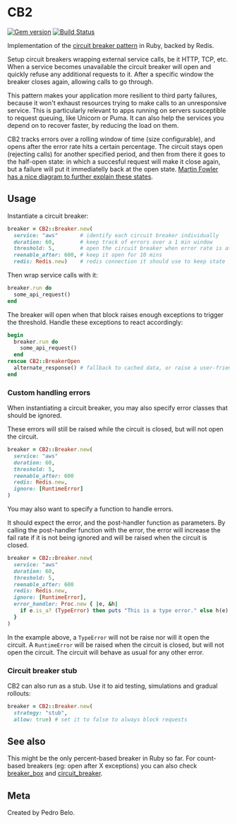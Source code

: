 # CB2

[![Gem version](http://img.shields.io/gem/v/cb2.svg)](https://rubygems.org/gems/cb2)
[![Build Status](https://travis-ci.org/pedro/cb2.svg?branch=master)](https://travis-ci.org/pedro/cb2)

Implementation of the [circuit breaker pattern](http://martinfowler.com/bliki/CircuitBreaker.html) in Ruby, backed by Redis.

Setup circuit breakers wrapping external service calls, be it HTTP, TCP, etc. When a service becomes unavailable the circuit breaker will open and quickly refuse any additional requests to it. After a specific window the breaker closes again, allowing calls to go through.

This pattern makes your application more resilient to third party failures, because it won't exhaust resources trying to make calls to an unresponsive service. This is particularly relevant to apps running on servers susceptible to request queuing, like Unicorn or Puma. It can also help the services you depend on to recover faster, by reducing the load on them.

CB2 tracks errors over a rolling window of time (size configurable), and opens after the error rate hits a certain percentage. The circuit stays open (rejecting calls) for another specified period, and then from there it goes to the half-open state: in which a succesful request will make it close again, but a failure will put it immediatelly back at the open state. [Martin Fowler has a nice diagram to further explain these states](http://martinfowler.com/bliki/CircuitBreaker.html).


## Usage

Instantiate a circuit breaker:

```ruby
breaker = CB2::Breaker.new(
  service: "aws"       # identify each circuit breaker individually
  duration: 60,        # keep track of errors over a 1 min window
  threshold: 5,        # open the circuit breaker when error rate is at 5%
  reenable_after: 600, # keep it open for 10 mins
  redis: Redis.new)    # redis connection it should use to keep state
```

Then wrap service calls with it:

```ruby
breaker.run do
  some_api_request()
end
```

The breaker will open when that block raises enough exceptions to trigger the threshold. Handle these exceptions to react accordingly:

```ruby
begin
  breaker.run do
    some_api_request()
  end
rescue CB2::BreakerOpen
  alternate_response() # fallback to cached data, or raise a user-friendly exception
end
```

### Custom handling errors

When instantiating a circuit breaker, you may also specify error classes that should be ignored.

These errors will still be raised while the circuit is closed, but will not open the circuit.

```ruby
breaker = CB2::Breaker.new(
  service: "aws"  
  duration: 60,   
  threshold: 5,   
  reenable_after: 600
  redis: Redis.new,
  ignore: [RuntimeError]
)
```

You may also want to specify a function to handle errors.

It should expect the error, and the post-handler function as parameters. By calling the post-handler function with the error, the error will increase the fail rate if it is not being ignored and will be raised when the circuit is closed.

```ruby
breaker = CB2::Breaker.new(
  service: "aws"  
  duration: 60,   
  threshold: 5,   
  reenable_after: 600
  redis: Redis.new,
  ignore: [RuntimeError],
  error_handler: Proc.new { |e, &h| 
    if e.is_a? (TypeError) then puts "This is a type error." else h(e) end
  }
)
```

In the example above, a `TypeError` will not be raise nor will it open the circuit.
A `RuntimeError` will be raised when the circuit is closed, but will not open the circuit.
The circuit will behave as usual for any other error.

### Circuit breaker stub

CB2 can also run as a stub. Use it to aid testing, simulations and gradual rollouts:

```ruby
breaker = CB2::Breaker.new(
  strategy: "stub",
  allow: true) # set it to false to always block requests
```

## See also

This might be the only percent-based breaker in Ruby so far. For count-based breakers (eg: open after X exceptions) you can also check [breaker_box](https://github.com/sittercity/breaker_box) and [circuit_breaker](https://github.com/wsargent/circuit_breaker).

## Meta

Created by Pedro Belo.
